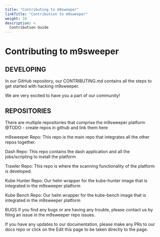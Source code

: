 ```yaml
---
title: "Contributing to m9sweeper"
linkTitle: "Contribution to m9sweeper"
weight: 10
description: >
  Contribution Guide
---
```


# Contributing to m9sweeper
## DEVELOPING
In our GitHub repository, our CONTRIBUTING.md contains all the steps to get started with hacking m9sweeper.

We are very excited to have you a part of our community!

## REPOSITORIES
There are multiple repositories that comprise the m9sweeper platform
@TODO - create repos in github and link them here

m9sweeper Repo: This repo is the main repo that integrates all the other repos together.

Dash Repo: This repo contains the dash application and all the jobs/scripting to install the platform

Trawler Repo: This repo is where the scanning functionality of the platform is developed. 

Kube Hunter Repo: Our helm wrapper for the kube-hunter image that is integrated in the m9sweeper platform

Kube Bench Repo: Our helm wrapper for the kube-bench image that is integrated in the m9sweeper platform


BUGS
If you find any bugs or are having any trouble, please contact us by filing an issue in the m9sweeper repo issues.

If you have any updates to our documentation, please make any PRs to our docs repo or click on the Edit this page to be taken directly to the page.


